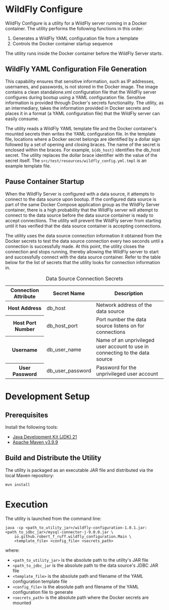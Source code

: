 # WildFly Configure
WildFly Configure is a utility for a WildFly server running in a Docker container. The utility performs the following functions in this order:
1. Generates a WildFly YAML configuration file from a template
2. Controls the Docker container startup sequence

The utility runs inside the Docker container before the WildFly Server starts.

## WildFly YAML Configuration File Generation
This capability ensures that sensitive information, such as IP addresses, usernames, and passwords, is not stored in the Docker image. The image contains a clean standalone.xml configuration file that the WildFly server configures during bootup using a YAML configuration file. Sensitive information is provided through Docker's secrets functionality. The utility, as an intermediary, takes the information provided in Docker secrets and places it in a format (a YAML configuration file) that the WildFly server can easily consume.

The utility reads a WildFly YAML template file and the Docker container's mounted secrets then writes the YAML configuration file. In the template file, locations where a Docker secret belongs are identified by a dollar sign followed by a set of opening and closing braces. The name of the secret is enclosed within the braces. For example, `${db_host}` identifies the db_host secret. The utility replaces the dollar brace identifier with the value of the secret itself. The `src/test/resources/wildfly_config.yml.tmpl` is an example template file.

## Pause Container Startup
When the WildFly Server is configured with a data source, it attempts to connect to the data source upon bootup. If the configured data source is part of the same Docker Compose application group as the WildFly Server container, there is a high probability that the WildFly server will attempt to connect to the data source before the data source container is ready to accept connections. The utility will prevent the WildFly server from starting until it has verified that the data source container is accepting connections.

The utility uses the data source connection information it obtained from the Docker secrets to test the data source connection every two seconds until a connection is successfully made. At this point, the utility closes the connection and stops running, thereby allowing the WildFly server to start and successfully connect with the data source container. Refer to the table below for the list of secrets that the utility looks for connection information in.

<table>
  <caption>Data Source Connection Secrets</caption>
  <thead>
    <tr>
      <th scope="col">Connection Attribute</th>
      <th scope="col">Secret Name</th>
      <th scope="col">Description</th>
    </tr>
  </thead>
  <tbody>
    <tr>
      <th scope="row">Host Address</td>
      <td>db_host</th>
      <td>Network address of the data source</td>
    </tr>
    <tr>
      <th scope="row">Host Port Number</td>
      <td>db_host_port</th>
      <td>Port number the data source listens on for connections</td> 
    </tr>
    <tr>
      <th scope="row">Username</td>
      <td>db_user_name</th>
      <td>Name of an unprivileged user account to use in connecting to the data source</td>
    </tr>
    <tr>
      <th scope="row">User Password</td>
      <td>db_user_password</th>
      <td>Password for the unprivileged user account</td>
    </tr>
  </tbody>
</table>

# Development Setup

## Prerequisites
Install the following tools:
- [Java Development Kit (JDK) 21](https://www.oracle.com/java/technologies/downloads/)
- [Apache Maven v3.9.9](https://maven.apache.org/download.cgi)

## Build and Distribute the Utility
The utility is packaged as an executable JAR file and distributed via the local Maven repository:

```Shell
mvn install
```

# Execution
The utility is launched from the command line:

```Shell
java -cp <path_to_utility_jar>/wildfly-configuration-1.0.1.jar:<path_to_jdbc_jar>/mysql-connector-j-9.0.0.jar \
    io.github.robert_f_ruff.wildfly_configuration.Main \
    <template_file> <config_file> <secrets_path>
```

where:
- `<path_to_utility_jar>` is the absolute path to the utility's JAR file
- `<path_to_jdbc_jar` is the absolute path to the data source's JDBC JAR file
- `<template_file>` is the absolute path and filename of the YAML configuration template file
- `<config_file>` is the absolute path and filename of the YAML configuration file to generate
- `<secrets_path>` is the absolute path where the Docker secrets are mounted